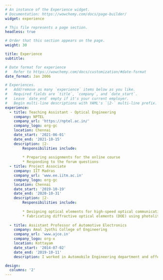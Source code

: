 ```yaml
---
# An instance of the Experience widget.
# Documentation: https://wowchemy.com/docs/page-builder/
widget: experience

# This file represents a page section.
headless: true

# Order that this section appears on the page.
weight: 30

title: Experience
subtitle:

# Date format for experience
#   Refer to https://wowchemy.com/docs/customization/#date-format
date_format: Jan 2006

# Experiences.
#   Add/remove as many `experience` items below as you like.
#   Required fields are `title`, `company`, and `date_start`.
#   Leave `date_end` empty if it's your current employer.
#   Begin multi-line descriptions with YAML's `|2-` multi-line prefix.
experience:
  - title: Teaching Assistant - Optical Engineering
    company: NPTEL
    company_url: 'https://nptel.ac.in/'
    company_logo: org-gc
    location: Chennai
    date_start: '2021-06-01'
    date_end: '2021-10-15'
    description: |2-
        Responsibilities include:
        
        * Preparing assignments for the online course
        * Responding to the forum questions
  - title: Project Associate
    company: IIT Madras
    company_url: 'www.ee.iitm.ac.in'
    company_logo: org-gc
    location: Chennai
    date_start: '2019-10-19'
    date_end: '2020-10-31'
    description: |2-
        Responsibilities include:
        
        * Designing optical elements for high-speed optical communication
        * Fabricating diffractive optical elements (DOE) using photolithography
        
  - title: Assistant Professor of Automotive Electronics
    company: Amal Jyothi College of Engineering
    company_url: 'www.ajce.in'
    company_logo: org-x
    location: Kottayam
    date_start: '2014-07-02'
    date_end: '2019-10-11'
    description: I worked in Automobile Engineering department and offered courses mostly related to Automotive electronics. I was also incharge of the Automotive electronics laboratory and BOSCH joint certification center. Apart from the academic responsibilities, my role involved mentoring graduate students and giving proper career guidance.

design:
  columns: '2'
---
```

